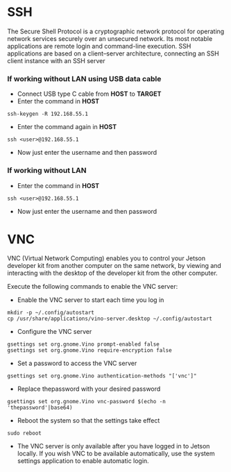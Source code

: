 
# SSH

The Secure Shell Protocol is a cryptographic network protocol for operating network services securely over an unsecured network. Its most notable applications are remote login and command-line execution. SSH applications are based on a client–server architecture, connecting an SSH client instance with an SSH server

### If working without LAN using USB data cable

+ Connect USB type C cable from __HOST__ to __TARGET__
+ Enter the command in __HOST__
```
ssh-keygen -R 192.168.55.1
```
+ Enter the command again in __HOST__
```
ssh <user>@192.168.55.1
```
+ Now just enter the username and then password

### If working without LAN 

+ Enter the command in __HOST__
```
ssh <user>@192.168.55.1
```
+ Now just enter the username and then password

# VNC

VNC (Virtual Network Computing) enables you to control your Jetson developer kit from another computer on the same network, by viewing and interacting with the desktop of the developer kit from the other computer. </br>

Execute the following commands to enable the VNC server:

+ Enable the VNC server to start each time you log in
```
mkdir -p ~/.config/autostart
cp /usr/share/applications/vino-server.desktop ~/.config/autostart
```
+ Configure the VNC server
```
gsettings set org.gnome.Vino prompt-enabled false
gsettings set org.gnome.Vino require-encryption false
```

+ Set a password to access the VNC server
```
gsettings set org.gnome.Vino authentication-methods "['vnc']"
```

+ Replace thepassword with your desired password
```
gsettings set org.gnome.Vino vnc-password $(echo -n 'thepassword'|base64)
```
+ Reboot the system so that the settings take effect
```
sudo reboot
```
+ The VNC server is only available after you have logged in to Jetson locally. If you wish VNC to be available automatically, use the system settings application to enable automatic login.



